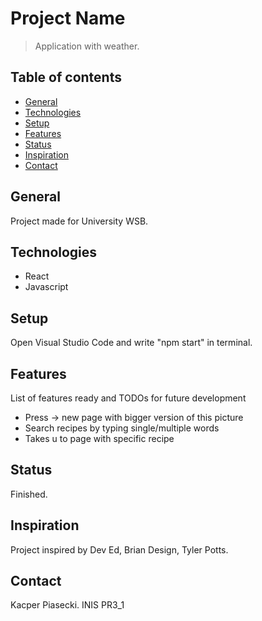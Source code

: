 # Project Name
> Application with weather.

## Table of contents
* [General](#general)
* [Technologies](#technologies)
* [Setup](#setup)
* [Features](#features)
* [Status](#status)
* [Inspiration](#inspiration)
* [Contact](#contact)

## General
Project made for University WSB.

## Technologies
* React
* Javascript

## Setup
Open Visual Studio Code and write "npm start" in terminal.


## Features
List of features ready and TODOs for future development
* Press -> new page with bigger version of this picture
* Search recipes by typing single/multiple words
* Takes u to page with specific recipe


## Status
Finished.

## Inspiration
Project inspired by Dev Ed, Brian Design, Tyler Potts.

## Contact
Kacper Piasecki. INIS PR3_1
